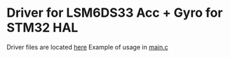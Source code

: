 # Driver for LSM6DS33 Acc + Gyro for STM32 HAL
Driver files are located [here](lsm6ds33_custom_driver/tree/master/Drivers/CustomPeriph/custom_lsm_driver/)
Example of usage in [main.c](lsm6ds33_custom_driver/tree/master/src/main.c)
